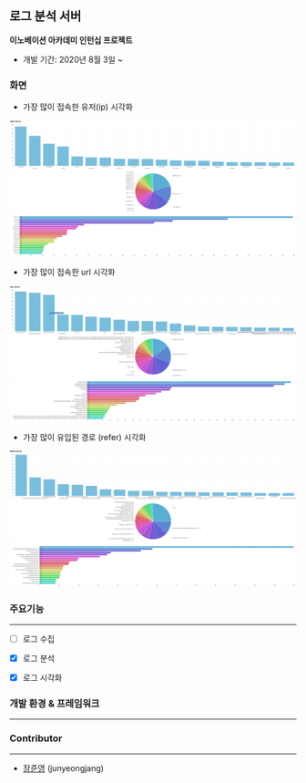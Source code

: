 ## 로그 분석 서버 

**이노베이션 아카데미 인턴십 프로젝트**

- 개발 기간: 2020년 8월 3일 ~ 

### 화면

- 가장 많이 접속한 유저(ip) 시각화

![ip-visual](./docs/ip-visual.png)

- 가장 많이 접속한 url 시각화

![](./docs/url-visual.png)

- 가장 많이 유입된 경로 (refer) 시각화

![refer-visual](./docs/refer-visual.png)

### 주요기능

---

- [ ] 로그 수집
- [x] 로그 분석
- [x] 로그 시각화



### 개발 환경 & 프레임워크

---



### Contributor

---

- [장준영](https://github.com/junyeongjang) (junyeongjang)

